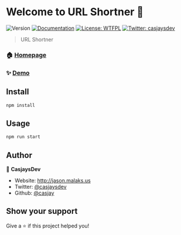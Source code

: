 # Welcome to URL Shortner 👋
![Version](https://img.shields.io/badge/version-1.0.0-blue.svg?cacheSeconds=2592000)
[![Documentation](https://img.shields.io/badge/documentation-yes-brightgreen.svg)](https://github.com/now-sh/url)
[![License: WTFPL](https://img.shields.io/badge/License-WTFPL-yellow.svg)](#)
[![Twitter: casjaysdev](https://img.shields.io/twitter/follow/casjaysdev.svg?style=social)](https://twitter.com/casjaysdev)

> URL Shortner

### 🏠 [Homepage](https://github.com/now-sh/url)

### ✨ [Demo](https://url.casjay.now.sh)

## Install

```sh
npm install
```

## Usage

```sh
npm run start
```

## Author

👤 **CasjaysDev**

* Website: http://jason.malaks.us
* Twitter: [@casjaysdev](https://twitter.com/casjaysdev)
* Github: [@casjay](https://github.com/casjay)

## Show your support

Give a ⭐️ if this project helped you!

